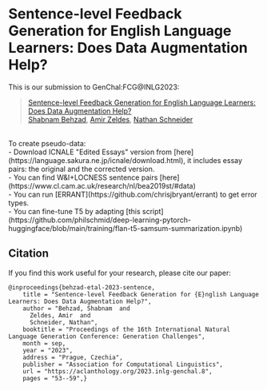 # Sentence-level Feedback Generation for English Language Learners: Does Data Augmentation Help?


This is our submission to GenChal:FCG@INLG2023:

> [Sentence-level Feedback Generation for English Language Learners: Does Data Augmentation Help?](https://aclanthology.org/2023.inlg-genchal.8) <br>
> [Shabnam Behzad](https://shabnam-b.github.io/), [Amir Zeldes](https://corpling.uis.georgetown.edu/amir/), [Nathan Schneider](https://people.cs.georgetown.edu/nschneid/) <br>

<br>
To create pseudo-data:<br>
- Download ICNALE "Edited Essays" version from [here](https://language.sakura.ne.jp/icnale/download.html), it includes essay pairs: the original and the corrected version.<br>
- You can find W&I+LOCNESS sentence pairs [here](https://www.cl.cam.ac.uk/research/nl/bea2019st/#data) <br>
- You can run [ERRANT](https://github.com/chrisjbryant/errant) to get error types. <br>
- You can fine-tune T5 by adapting [this script](https://github.com/philschmid/deep-learning-pytorch-huggingface/blob/main/training/flan-t5-samsum-summarization.ipynb) <br>

## Citation
If you find this work useful for your research, please cite our paper:

```
@inproceedings{behzad-etal-2023-sentence,
    title = "Sentence-level Feedback Generation for {E}nglish Language Learners: Does Data Augmentation Help?",
    author = "Behzad, Shabnam  and
      Zeldes, Amir  and
      Schneider, Nathan",
    booktitle = "Proceedings of the 16th International Natural Language Generation Conference: Generation Challenges",
    month = sep,
    year = "2023",
    address = "Prague, Czechia",
    publisher = "Association for Computational Linguistics",
    url = "https://aclanthology.org/2023.inlg-genchal.8",
    pages = "53--59",}
```
